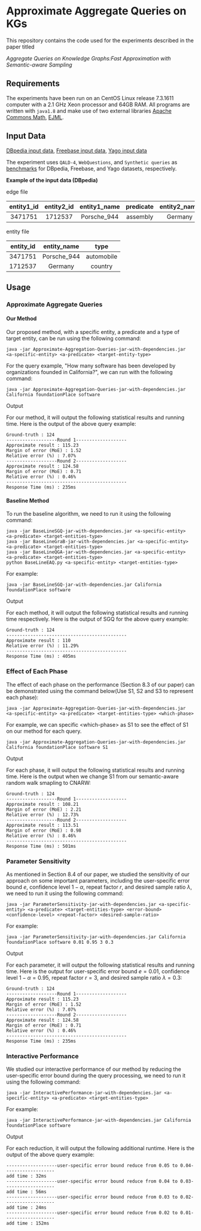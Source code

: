 # Approximate Aggregate Queries on KGs

This repository contains the code used for the experiments described in the paper titled

_Aggregate Queries on Knowledge Graphs:Fast Approximation with Semantic-aware Sampling_

## Requirements

The experiments have been run on an CentOS Linux release 7.3.1611 computer with a 2.1 GHz Xeon processor and 64GB RAM. All programs are written with `java1.8` and make use of two external libraries [Apache Commons Math](http://commons.apache.org/proper/commons-math/download_math.cgi), [EJML](http://ejml.org/wiki/index.php?title=Main_Page).

## Input Data

[DBpedia input data](https://drive.google.com/drive/folders/1fQEbz7tmcbe8R3sTO_LwJ9LVBDtqlyph?usp=sharing), [Freebase input data](https://drive.google.com/drive/folders/1wZSbxF_x2DSJWiMf5sW9WnJ1NW_RR3IG?usp=sharing), [Yago input data](https://drive.google.com/drive/folders/1wZSbxF_x2DSJWiMf5sW9WnJ1NW_RR3IG?usp=sharing)

The experiment uses `QALD-4`, `WebQuestions`, and `Synthetic queries` as [benchmarks](https://drive.google.com/drive/folders/19T1Th9G4HcffIhAbaCHqOJPxeWElOy51?usp=sharing) for DBpedia, Freebase, and Yago datasets, respectively.

**Example of the input data (DBpedia)**

edge file

| entity1_id | entity2_id | entity1_name | predicate | entity2_name |
| :--------: | :--------: | :----------: | :-------: | :----------: |
|  3471751   |  1712537   | Porsche_944  | assembly  |   Germany    |

entity file

| entity_id | entity_name |    type    |
| :-------: | :---------: | :--------: |
|  3471751  | Porsche_944 | automobile |
|  1712537  |   Germany   |  country   |

## Usage

### Approximate Aggregate Queries

#### Our Method

Our proposed method, with a specific entity, a predicate and a type of target entity, can be run using the following command:

```
java -jar Approximate-Aggregation-Queries-jar-with-dependencies.jar <a-specific-entity> <a-predicate> <target-entity-type>
```

For the query example, "How many software has been developed by organizations founded in California?", we can run with the following command:

```
java -jar Approximate-Aggregation-Queries-jar-with-dependencies.jar California foundationPlace software
```

Output

For our method, it will output the following statistical results and running time. Here is the output of the above query example:

```
Ground-truth : 124
-------------------Round 1-------------------
Approximate result : 115.23
Margin of error (MoE) : 1.52
Relative error (%) : 7.07%
-------------------Round 2-------------------
Approximate result : 124.58
Margin of error (MoE) : 0.71
Relative error (%) : 0.46%
---------------------------------------------
Response Time (ms) : 235ms
```

#### Baseline Method

To run the baseline algorithm, we need to run it using the following command:

```
java -jar BaseLineSGQ-jar-with-dependencies.jar <a-specific-entity> <a-predicate> <target-entities-type>
java -jar BaseLineGraB-jar-with-dependencies.jar <a-specific-entity> <a-predicate> <target-entities-type>
java -jar BaseLineQGA-jar-with-dependencies.jar <a-specific-entity> <a-predicate> <target-entities-type>
python BaseLineEAQ.py <a-specific-entity> <target-entities-type>
```

For example:

```
java -jar BaseLineSGQ-jar-with-dependencies.jar California foundationPlace software
```

Output

For each method, it will output the following statistical results and running time respectively. Here is the output of SGQ for the above query example:

```
Ground-truth : 124
---------------------------------------------
Approximate result : 110
Relative error (%) : 11.29%
---------------------------------------------
Response Time (ms) : 405ms
```

### Effect of Each Phase

The effect of each phase on the performance (Section 8.3 of our paper) can be demonstrated using the command below(Use S1, S2 and S3 to represent each phase):

```
java -jar Approximate-Aggregation-Queries-jar-with-dependencies.jar <a-specific-entity> <a-predicate> <target-entities-type> <which-phase>
```

For example, we can specific \<which-phase\> as S1 to see the effect of S1 on our method for each query.

```
java -jar Approximate-Aggregation-Queries-jar-with-dependencies.jar California foundationPlace software S1
```

Output

For each phase, it will output the following statistical results and running time. Here is the output when we change S1 from our semantic-aware random walk smapling to CNARW:

```
Ground-truth : 124
-------------------Round 1-------------------
Approximate result : 108.21
Margin of error (MoE) : 2.21
Relative error (%) : 12.73%
-------------------Round 2-------------------
Approximate result : 113.51
Margin of error (MoE) : 0.98
Relative error (%) : 8.46%
---------------------------------------------
Response Time (ms) : 501ms
```

### Parameter Sensitivity

As mentioned in Section 8.4 of our paper, we studied the sensitivity of our approach on some important parameters, including the user-specific error bound $e$, confidence level $1-\alpha$, repeat factor $r$, and desired sample ratio $\lambda$, we need to run it using the following command:

```
java -jar ParameterSensitivity-jar-with-dependencies.jar <a-specific-entity> <a-predicate> <target-entities-type> <error-bound> <confidence-level> <repeat-factor> <desired-sample-ratio>
```

For example:

```
java -jar ParameterSensitivity-jar-with-dependencies.jar California foundationPlace software 0.01 0.95 3 0.3
```

Output

For each parameter, it will output the following statistical results and running time. Here is the output for user-specific error bound $e=0.01$, confidence level $1-\alpha=0.95$, repeat factor $r=3$, and desired sample ratio $\lambda=0.3$:

```
Ground-truth : 124
-------------------Round 1-------------------
Approximate result : 115.23
Margin of error (MoE) : 1.52
Relative error (%) : 7.07%
-------------------Round 2-------------------
Approximate result : 124.58
Margin of error (MoE) : 0.71
Relative error (%) : 0.46%
---------------------------------------------
Response Time (ms) : 235ms
```

### Interactive Performance

We studied our interactive performance of our method by reducing the user-specific error bound during the query processing, we need to run it using the following command:

```
java -jar InteractivePerformance-jar-with-dependencies.jar <a-specific-entity> <a-predicate> <target-entities-type>
```

For example:

```
java -jar InteractivePerformance-jar-with-dependencies.jar California foundationPlace software
```

Output

For each reduction, it will output the following additional runtime. Here is the output of the above query example:

```
-------------------user-specific error bound reduce from 0.05 to 0.04-------------------
add time : 32ms
-------------------user-specific error bound reduce from 0.04 to 0.03-------------------
add time : 56ms
-------------------user-specific error bound reduce from 0.03 to 0.02-------------------
add time : 24ms
-------------------user-specific error bound reduce from 0.02 to 0.01-------------------
add time : 152ms
```

